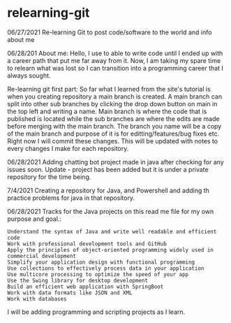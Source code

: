 # relearning-git
06/27/2021
Re-learning Git to post code/software to the world and info about me

06/28/201
About me:
Hello, I use to able to write code until I ended up with a career path that put me far away from it.
Now, I am taking my spare time to relearn what was lost so I can transition into a programming career that I always sought.

Re-learning git first part:
So far what I learned from the site's tutorial is when you creating repository a main branch is created.
A main branch can split into other sub branches by clicking the drop down button on main in the top left and writing a name.
Main branch is where the code that is published is located while the sub branches are where the edits are made before merging with the main branch.
The branch you name will be a copy of the main branch and purpose of it is for editting/features/bug fixes etc.
Right now I will commit these changes. This will be updated with notes to every changes I make for each repository.



06/28/2021
Adding chatting bot project made in java after checking for any issues soon. Update - project has been added but it is under a private repository for the time being.

7/4/2021
Creating a repository for Java, and Powershell and adding th practice problems for java in that repository.

06/28/2021
Tracks for the Java projects on this read me file for my own purpose and goal.:

    Understand the syntax of Java and write well readable and efficient code
    Work with professional development tools and GitHub
    Apply the principles of object-oriented programming widely used in commercial development
    Simplify your application design with functional programming
    Use collections to effectively process data in your application
    Use multicore processing to optimize the speed of your app
    Use the Swing library for desktop development
    Build an efficient web application with SpringBoot
    Work with data formats like JSON and XML
    Work with databases


I will be adding programming and scripting projects as I learn.
